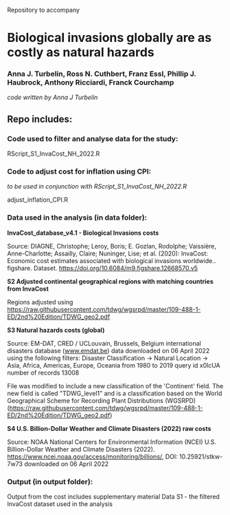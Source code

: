 Repository to accompany

# **Biological invasions globally are as costly as natural hazards**

### Anna J. Turbelin, Ross N. Cuthbert, Franz Essl, Phillip J. Haubrock, Anthony Ricciardi, Franck Courchamp

*code written by Anna J Turbelin*

## Repo includes:

### Code used to filter and analyse data for the study:
RScript_S1_InvaCost_NH_2022.R

### Code to adjust cost for inflation using CPI: 
*to be used in conjunction with RScript_S1_InvaCost_NH_2022.R*

adjust_inflation_CPI.R

### Data used in the analysis (in data folder):

**InvaCost_database_v4.1 - Biological Invasions costs**

Source: DIAGNE, Christophe; Leroy, Boris; E. Gozlan, Rodolphe; Vaissière, Anne-Charlotte; Assailly, Claire; Nuninger, Lise; et al. (2020): InvaCost: Economic cost estimates associated with biological invasions worldwide.. figshare. Dataset. https://doi.org/10.6084/m9.figshare.12668570.v5

**S2 Adjusted continental geographical regions with matching countries from InvaCost**

Regions adjusted using https://raw.githubusercontent.com/tdwg/wgsrpd/master/109-488-1-ED/2nd%20Edition/TDWG_geo2.pdf

**S3 Natural hazards costs (global)**

Source: EM-DAT, CRED / UCLouvain, Brussels, Belgium international disasters database (www.emdat.be) data downloaded on 06 April 2022 using the following filters: Disaster Classification -> Natural Location -> Asia, Africa, Americas, Europe, Oceania from 1980 to 2019 query id x0lcUA number of records 13008

File was modified to include a new classification of the 'Continent' field. The new field is called "TDWG_level1" and is a classification based on the World Geographical Scheme for Recording Plant Distributions (WGSRPD) (https://raw.githubusercontent.com/tdwg/wgsrpd/master/109-488-1-ED/2nd%20Edition/TDWG_geo2.pdf)

**S4 U.S. Billion-Dollar Weather and Climate Disasters (2022) raw costs**

Source: NOAA National Centers for Environmental Information (NCEI) U.S. Billion-Dollar Weather and Climate Disasters (2022). https://www.ncei.noaa.gov/access/monitoring/billions/, DOI: 10.25921/stkw-7w73 downloaded on 06 April 2022


### Output (in output folder):
Output from the cost includes supplementary material Data S1 - the filtered InvaCost dataset used in the analysis 
